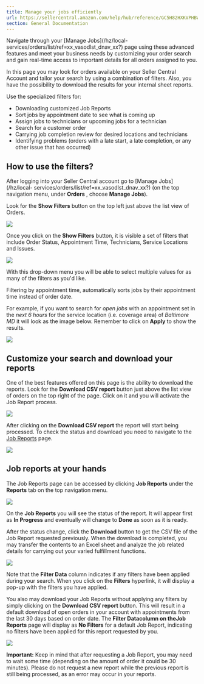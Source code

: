 ```yaml
---
title: Manage your jobs efficiently
url: https://sellercentral.amazon.com/help/hub/reference/GC5H82HXKVPHBWHY
section: General Documentation
---
```


Navigate through your [Manage Jobs](/hz/local-
services/orders/list/ref=xx_vasodlst_dnav_xx?) page using these advanced
features and meet your business needs by customizing your order search and
gain real-time access to important details for all orders assigned to you.

In this page you may look for orders available on your Seller Central Account
and tailor your search by using a combination of filters. Also, you have the
possibility to download the results for your internal sheet reports.

Use the specialized filters for:

  * Downloading customized Job Reports
  * Sort jobs by appointment date to see what is coming up
  * Assign jobs to technicians or upcoming jobs for a technician
  * Search for a customer order
  * Carrying job completion review for desired locations and technicians 
  * Identifying problems (orders with a late start, a late completion, or any other issue that has occurred)

##  **How to use the filters?**

After logging into your Seller Central account go to [Manage Jobs](/hz/local-
services/orders/list/ref=xx_vasodlst_dnav_xx?) (on the top navigation menu,
under **Orders** , choose **Manage Jobs**).

Look for the **Show Filters** button on the top left just above the list view
of Orders.

![](https://d1n436oh1t0g4d.cloudfront.net/G8HM7MDPLVKYT2AA_Global_en-US.jpeg)

Once you click on the **Show Filters** button, it is visible a set of filters
that include Order Status, Appointment Time, Technicians, Service Locations
and Issues.

![](https://d1n436oh1t0g4d.cloudfront.net/GG4DATF2R5SBLXJP_Global_en-US.jpeg)

With this drop-down menu you will be able to select multiple values for as
many of the filters as you'd like.

Filtering by appointment time, automatically sorts jobs by their appointment
time instead of order date.

For example, if you want to search for _open jobs_ with an appointment set in
the _next 6 hours_ for the service location (i.e. coverage area) of _Baltimore
MD_ it will look as the image below. Remember to click on **Apply** to show
the results.

![](https://d1n436oh1t0g4d.cloudfront.net/G8S8DDK38WX2JN2L_Global_en-US.jpeg)

## Customize your search and download your reports

One of the best features offered on this page is the ability to download the
reports. Look for the **Download CSV report** button just above the list view
of orders on the top right of the page. Click on it and you will activate the
Job Report process.

![](https://d1n436oh1t0g4d.cloudfront.net/GW79BPLCQV76FPN7_Global_en-US.jpeg)

After clicking on the **Download CSV report** the report will start being
processed. To check the status and download you need to navigate to the [Job
Reports](/hz/local-services-reports/job-reports/ref=xx_vasjbr_dnav_xx) page.

![](https://d1n436oh1t0g4d.cloudfront.net/GD98G9W9L3CB36UJ_Global_en-US.jpeg)

##  **Job reports at your hands**

The Job Reports page can be accessed by clicking **Job Reports** under the
**Reports** tab on the top navigation menu.

![](https://d1n436oh1t0g4d.cloudfront.net/G7JQDLAVX54HR2MD_Global_en-US.jpeg)

On the **Job Reports** you will see the status of the report. It will appear
first as **In Progress** and eventually will change to **Done** as soon as it
is ready.

After the status change, click the **Download** button to get the CSV file of
the Job Report requested previously. When the download is completed, you may
transfer the contents to an Excel sheet and analyze the job related details
for carrying out your varied fulfillment functions.

![](https://d1n436oh1t0g4d.cloudfront.net/G4TJMG7537MMGYMP_Global_en-US.jpeg)

Note that the **Filter Data** column indicates if any filters have been
applied during your search. When you click on the **Filters** hyperlink, it
will display a pop-up with the filters you have applied.

You also may download your Job Reports without applying any filters by simply
clicking on the **Download CSV report** button. This will result in a default
download of open orders in your account with appointments from the last 30
days based on order date. The **Filter Data******column on the**Job Reports**
page will display as **No Filters** for a default Job Report, indicating no
filters have been applied for this report requested by you.

![](https://d1n436oh1t0g4d.cloudfront.net/GPE3SGPZM36PD3UW_Global_en-US.jpeg)

**Important:** Keep in mind that after requesting a Job Report, you may need
to wait some time (depending on the amount of order it could be 30 minutes).
Please do not request a new report while the previous report is still being
processed, as an error may occur in your reports.

